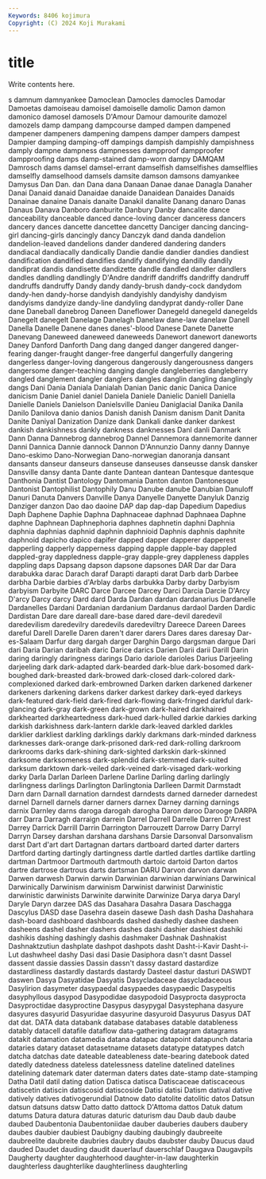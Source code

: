 ```yaml
---
Keywords: 8406 kojimura
Copyright: (C) 2024 Koji Murakami
---
```


# title

Write contents here.



s damnum
damnyankee Damoclean Damocles damocles Damodar Damoetas damoiseau damoisel damoiselle damolic
Damon damon damonico damosel damosels D'Amour Damour damourite damozel damozels
damp dampang dampcourse damped dampen dampened dampener dampeners dampening dampens
damper dampers dampest Dampier damping damping-off dampings dampish dampishly dampishness
damply dampne dampness dampnesses dampproof dampproofer dampproofing damps damp-stained damp-worn
dampy DAMQAM Damrosch dams damsel damsel-errant damselfish damselfishes damselflies damselfly
damselhood damsels damsite damson damsons damyankee Damysus Dan Dan. dan
Dana dana Danaan Danae danae Danagla Danaher Danai Danaid danaid
Danaidae danaide Danaidean Danaides Danaids Danainae danaine Danais danaite Danakil
danalite Danang danaro Danas Danaus Danava Danboro danburite Danbury Danby
dancalite dance danceability danceable danced dance-loving dancer danceress dancers dancery
dances dancette dancettee dancetty Danciger dancing dancing-girl dancing-girls dancingly dancy
Danczyk dand danda dandelion dandelion-leaved dandelions dander dandered dandering danders
dandiacal dandiacally dandically Dandie dandie dandier dandies dandiest dandification dandified
dandifies dandify dandifying dandilly dandily dandiprat dandis dandisette dandizette dandle
dandled dandler dandlers dandles dandling dandlingly D'Andre dandriff dandriffs dandriffy
dandruff dandruffs dandruffy Dandy dandy dandy-brush dandy-cock dandydom dandy-hen dandy-horse
dandyish dandyishly dandyishy dandyism dandyisms dandyize dandy-line dandyling dandyprat dandy-roller
Dane dane Daneball danebrog Daneen Daneflower Danegeld danegeld danegelds Danegelt
danegelt Danelage Danelagh Danelaw dane-law danelaw Danell Danella Danelle Danene
danes danes'-blood Danese Danete Danette Danevang Daneweed daneweed daneweeds Danewort
danewort daneworts Daney Danford Danforth Dang dang danged danger dangered
danger-fearing danger-fraught danger-free dangerful dangerfully dangering dangerless danger-loving dangerous dangerously
dangerousness dangers dangersome danger-teaching danging dangle dangleberries dangleberry dangled danglement
dangler danglers dangles danglin dangling danglingly dangs Dani Dania Daniala
Danialah Danian Danic danic Danica Danice danicism Danie Daniel daniel
Daniela Daniele Danielic Daniell Daniella Danielle Daniels Danielson Danielsville Danieu
Daniglacial Danika Danila Danilo Danilova danio danios Danish danish Danism
danism Danit Danita Danite Daniyal Danization Danize dank Dankali danke
danker dankest dankish dankishness dankly dankness danknesses Danl danli Danmark
Dann Danna Dannebrog dannebrog Dannel Dannemora dannemorite danner Danni Dannica
Dannie dannock Dannon D'Annunzio Danny danny Dannye Dano-eskimo Dano-Norwegian Dano-norwegian
danoranja dansant dansants danseur danseurs danseuse danseuses danseusse dansk dansker
Dansville dansy danta Dante dante Dantean dantean Dantesque dantesque Danthonia
Dantist Dantology Dantomania Danton danton Dantonesque Dantonist Dantophilist Dantophily Danu
Danube danube Danubian Danuloff Danuri Danuta Danvers Danville Danya Danyelle
Danyette Danyluk Danzig Danziger danzon Dao dao daoine DAP dap
dap-dap Dapedium Dapedius Daph Daphene Daphie Daphna Daphnaceae daphnad Daphnaea
Daphne daphne Daphnean Daphnephoria daphnes daphnetin daphni Daphnia daphnia daphnias
daphnid daphnin daphnioid Daphnis daphnis daphnite daphnoid dapicho dapico dapifer
dapped dapper dapperer dapperest dapperling dapperly dapperness dapping dapple dapple-bay
dappled dappled-gray dappledness dapple-gray dapple-grey dappleness dapples dappling daps Dapsang
dapson dapsone dapsones DAR Dar dar Dara darabukka darac Darach
daraf Darapti darapti darat Darb darb Darbee darbha Darbie darbies
d'Arblay darbs darbukka Darby darby Darbyism darbyism Darbyite DARC Darce
Darcee Darcey Darci Darcia Darcie D'Arcy D'arcy Darcy darcy Dard
dard Darda Dardan dardan dardanarius Dardanelle Dardanelles Dardani Dardanian dardanium
Dardanus dardaol Darden Dardic Dardistan Dare dare dareall dare-base dared
dare-devil daredevil daredevilism daredevilry daredevils daredeviltry Dareece Dareen Darees dareful
Darell Darelle Daren daren't darer darers Dares dares daresay Dar-es-Salaam
Darfur darg dargah darger Darghin Dargo dargsman dargue Dari dari
Daria Darian daribah daric Darice darics Darien Darii darii Darill
Darin daring daringly daringness darings Dario dariole darioles Darius Darjeeling
darjeeling dark dark-adapted dark-bearded dark-blue dark-bosomed dark-boughed dark-breasted dark-browed dark-closed
dark-colored dark-complexioned darked dark-embrowned Darken darken darkened darkener darkeners darkening
darkens darker darkest darkey dark-eyed darkeys dark-featured dark-field dark-fired dark-flowing
dark-fringed darkful dark-glancing dark-gray dark-green dark-grown dark-haired darkhaired darkhearted darkheartedness
dark-hued dark-hulled darkie darkies darking darkish darkishness dark-lantern darkle dark-leaved
darkled darkles darklier darkliest darkling darklings darkly darkmans dark-minded darkness
darknesses dark-orange dark-prisoned dark-red dark-rolling darkroom darkrooms darks dark-shining dark-sighted
darkskin dark-skinned darksome darksomeness dark-splendid dark-stemmed dark-suited darksum darktown dark-veiled
dark-veined dark-visaged dark-working darky Darla Darlan Darleen Darlene Darline Darling
darling darlingly darlingness darlings Darlington Darlingtonia Darlleen Darmit Darmstadt Darn
darn Darnall darnation darndest darndests darned darneder darnedest darnel Darnell
darnels darner darners darnex Darney darning darnings darnix Darnley darns
daroga darogah darogha Daron daroo Darooge DARPA darr Darra Darragh
darraign darrein Darrel Darrell Darrelle Darren D'Arrest Darrey Darrick Darrill
Darrin Darrington Darrouzett Darrow Darry Darryl Darryn Darsey darshan darshana
darshans Darsie Darsonval Darsonvalism darst Dart d'art dart Dartagnan dartars
dartboard darted darter darters Dartford darting dartingly dartingness dartle dartled
dartles dartlike dartling dartman Dartmoor Dartmouth dartmouth dartoic dartoid Darton
dartos dartre dartrose dartrous darts dartsman DARU Darvon darvon darwan
Darwen darwesh Darwin darwin Darwinian darwinian darwinians Darwinical Darwinically Darwinism
darwinism Darwinist darwinist Darwinistic darwinistic darwinists Darwinite darwinite Darwinize Darya
darya Daryl Daryle Daryn darzee DAS das Dasahara Dasahra Dasara
Daschagga Dascylus DASD dase Dasehra dasein dasewe Dash dash Dasha
Dashahara dash-board dashboard dashboards dashed dashedly dashee dasheen dasheens dashel
dasher dashers dashes dashi dashier dashiest dashiki dashikis dashing dashingly
dashis dashmaker Dashnak Dashnakist Dashnaktzutiun dashplate dashpot dashpots dasht Dasht-i-Kavir
Dasht-i-Lut dashwheel dashy Dasi dasi Dasie Dasiphora dasn't dasnt Dassel
dassent dassie dassies Dassin dassn't dassy dastard dastardize dastardliness dastardly
dastards dastardy Dasteel dastur dasturi DASWDT daswen Dasya Dasyatidae Dasyatis
Dasycladaceae dasycladaceous Dasylirion dasymeter dasypaedal dasypaedes dasypaedic Dasypeltis dasyphyllous dasypod
Dasypodidae dasypodoid Dasyprocta dasyprocta Dasyproctidae dasyproctine Dasypus dasypygal Dasystephana dasyure
dasyures dasyurid Dasyuridae dasyurine dasyuroid Dasyurus Dasyus DAT dat dat.
DATA data databank database databases datable datableness datably datacell datafile
dataflow data-gathering datagram datagrams datakit datamation datamedia datana datapac datapoint
datapunch dataria dataries datary dataset datasetname datasets datatype datatypes datch
datcha datchas date dateable dateableness date-bearing datebook dated datedly datedness
dateless datelessness dateline datelined datelines datelining datemark dater daterman daters
dates date-stamp date-stamping Datha Datil datil dating dation Datisca datisca
Datiscaceae datiscaceous datiscetin datiscin datiscosid datiscoside Datisi datisi Datism datival
dative datively datives dativogerundial Datnow dato datolite datolitic datos Datsun
datsun datsuns datsw Datto datto dattock D'Attoma dattos Datuk datum
datums Datura datura daturas daturic daturism dau Daub daub daube
daubed Daubentonia Daubentoniidae dauber dauberies daubers daubery daubes daubier daubiest
Daubigny daubing daubingly daubreeite daubreelite daubreite daubries daubry daubs daubster
dauby Daucus daud dauded Daudet dauding daudit dauerlauf dauerschlaf Daugava
Daugavpils Daugherty daughter daughterhood daughter-in-law daughterkin daughterless daughterlike daughterliness daughterling

